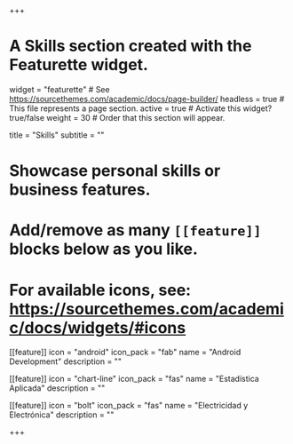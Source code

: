 +++
# A Skills section created with the Featurette widget.
widget = "featurette"  # See https://sourcethemes.com/academic/docs/page-builder/
headless = true  # This file represents a page section.
active = true  # Activate this widget? true/false
weight = 30  # Order that this section will appear.

title = "Skills"
subtitle = ""

# Showcase personal skills or business features.
# 
# Add/remove as many `[[feature]]` blocks below as you like.
# 
# For available icons, see: https://sourcethemes.com/academic/docs/widgets/#icons

[[feature]]
  icon = "android"
  icon_pack = "fab"
  name = "Android Development"
  description = ""
  
[[feature]]
  icon = "chart-line"
  icon_pack = "fas"
  name = "Estadística Aplicada"
  description = ""  
  
[[feature]]
  icon = "bolt"
  icon_pack = "fas"
  name = "Electricidad y Electrónica"
  description = ""

+++
